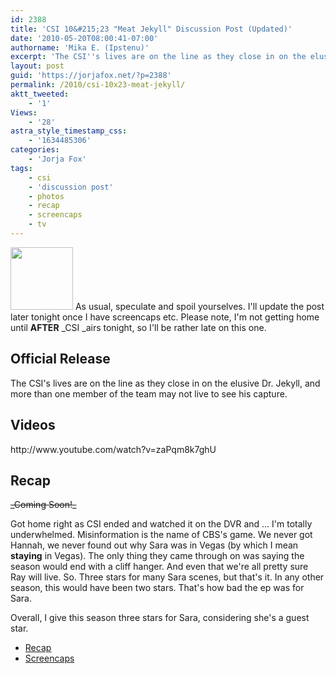 ```yaml
---
id: 2388
title: 'CSI 10&#215;23 "Meat Jekyll" Discussion Post (Updated)'
date: '2010-05-20T08:00:41-07:00'
authorname: 'Mika E. (Ipstenu)'
excerpt: 'The CSI''s lives are on the line as they close in on the elusive Dr. Jekyll, and more than one member of the team may not live to see his capture. _Updated at 11:45pm ET_'
layout: post
guid: 'https://jorjafox.net/?p=2388'
permalink: /2010/csi-10x23-meat-jekyll/
aktt_tweeted:
    - '1'
Views:
    - '28'
astra_style_timestamp_css:
    - '1634485306'
categories:
    - 'Jorja Fox'
tags:
    - csi
    - 'discussion post'
    - photos
    - recap
    - screencaps
    - tv
---
```


<img src="//static.jorjafox.net/wordpress/2010/05/meatjekyll-100x100.jpg" alt="" title="meatjekyll" width="100" height="100" class="alignleft size-thumbnail wp-image-2423" /> As usual, speculate and spoil yourselves. I'll update the post later tonight once I have screencaps etc. Please note, I'm not getting home until **AFTER** _CSI _airs tonight, so I'll be rather late on this one.

<h2>Official Release</h2>
The CSI's lives are on the line as they close in on the elusive Dr. Jekyll, and more than one member of the team may not live to see his capture.

<h2>Videos</h2>
http://www.youtube.com/watch?v=zaPqm8k7ghU


<h2>Recap</h2>
<del datetime="2010-05-21T03:43:24+00:00">_Coming Soon!_</del>

Got home right as CSI ended and watched it on the DVR and ... I'm totally underwhelmed.  Misinformation is the name of CBS's game.  We never got Hannah, we never found out why Sara was in Vegas (by which I mean **staying** in Vegas).  The only thing they came through on was saying the season would end with a cliff hanger.  And even that we're all pretty sure Ray will live.  So.  Three stars for many Sara scenes, but that's it.  In any other season, this would have been two stars. That's how bad the ep was for Sara.

Overall, I give this season three stars for Sara, considering she's a guest star.

<ul>
	<li><a href="https://jorjafox.net/wiki/Meat_Jekyll">Recap</a></li>
	<li><a href="https://jorjafox.net/gallery/tv/csi/season10/meatjekyll/">Screencaps</a></li>
</ul>

